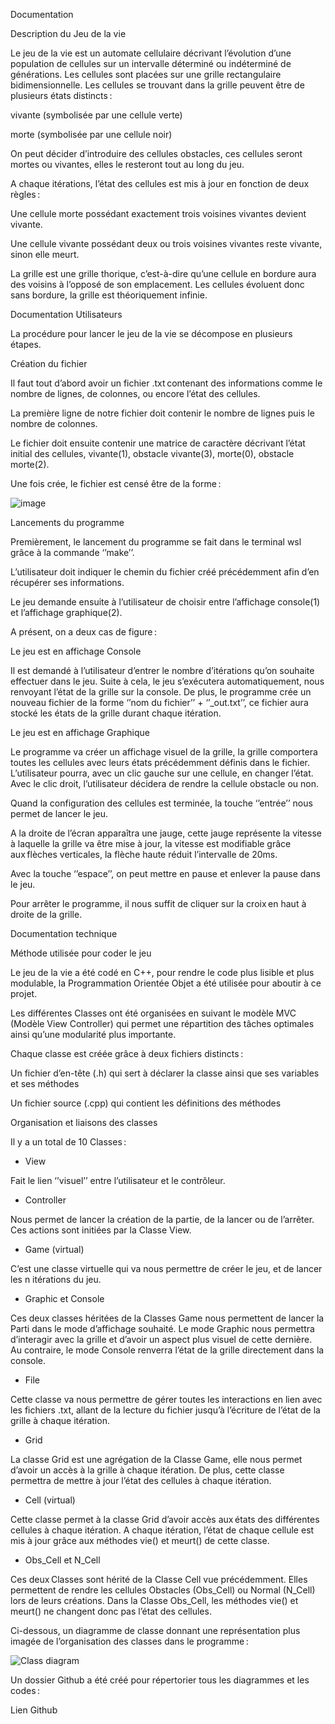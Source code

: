 Documentation 

 

Description du Jeu de la vie  

Le jeu de la vie est un automate cellulaire décrivant l’évolution d’une population de cellules sur un intervalle déterminé ou indéterminé de générations. Les cellules sont placées sur une grille rectangulaire bidimensionnelle. Les cellules se trouvant dans la grille peuvent être de plusieurs états distincts :  

vivante (symbolisée par une cellule verte) 

morte (symbolisée par une cellule noir) 

On peut décider d’introduire des cellules obstacles, ces cellules seront mortes ou vivantes, elles le resteront tout au long du jeu.  

A chaque itérations, l’état des cellules est mis à jour en fonction de deux règles : 

Une cellule morte possédant exactement trois voisines vivantes devient vivante. 

Une cellule vivante possédant deux ou trois voisines vivantes reste vivante, sinon elle meurt. 

La grille est une grille thorique, c’est-à-dire qu’une cellule en bordure aura des voisins à l’opposé de son emplacement. Les cellules évoluent donc sans bordure, la grille est théoriquement infinie. 

Documentation Utilisateurs 

La procédure pour lancer le jeu de la vie se décompose en plusieurs étapes. 

Création du fichier 

Il faut tout d’abord avoir un fichier .txt contenant des informations comme le nombre de lignes, de colonnes, ou encore l’état des cellules. 

La première ligne de notre fichier doit contenir le nombre de lignes puis le nombre de colonnes. 

Le fichier doit ensuite contenir une matrice de caractère décrivant l’état initial des cellules, vivante(1), obstacle vivante(3), morte(0), obstacle morte(2). 

Une fois crée, le fichier est censé être de la forme : 


![image](https://github.com/user-attachments/assets/0331d8a3-346b-47ad-b193-1c5e341fc8d8)



 

 

Lancements du programme 

Premièrement, le lancement du programme se fait dans le terminal wsl grâce à la commande ‘’make’’. 

L’utilisateur doit indiquer le chemin du fichier créé précédemment afin d’en récupérer ses informations. 

Le jeu demande ensuite à l’utilisateur de choisir entre l’affichage console(1) et l’affichage graphique(2). 

A présent, on a deux cas de figure : 

Le jeu est en affichage Console  

Il est demandé à l’utilisateur d’entrer le nombre d’itérations qu’on souhaite effectuer dans le jeu. Suite à cela, le jeu s’exécutera automatiquement, nous renvoyant l’état de la grille sur la console. De plus, le programme crée un nouveau fichier de la forme ‘’nom du fichier’’ + ‘’_out.txt’’, ce fichier aura stocké les états de la grille durant chaque itération. 

Le jeu est en affichage Graphique 

Le programme va créer un affichage visuel de la grille, la grille comportera toutes les cellules avec leurs états précédemment définis dans le fichier. L’utilisateur pourra, avec un clic gauche sur une cellule, en changer l’état. Avec le clic droit, l’utilisateur décidera de rendre la cellule obstacle ou non. 

Quand la configuration des cellules est terminée, la touche ‘’entrée’’ nous permet de lancer le jeu. 

A la droite de l’écran apparaîtra une jauge, cette jauge représente la vitesse à laquelle la grille va être mise à jour, la vitesse est modifiable grâce aux flèches verticales, la flèche haute réduit l’intervalle de 20ms. 

Avec la touche ‘’espace’’, on peut mettre en pause et enlever la pause dans le jeu. 

Pour arrêter le programme, il nous suffit de cliquer sur la croix en haut à droite de la grille. 



Documentation technique 

 

Méthode utilisée pour coder le jeu 

Le jeu de la vie a été codé en C++, pour rendre le code plus lisible et plus modulable, la Programmation Orientée Objet a été utilisée pour aboutir à ce projet. 

Les différentes Classes ont été organisées en suivant le modèle MVC (Modèle View Controller) qui permet une répartition des tâches optimales ainsi qu’une modularité plus importante. 

Chaque classe est créée grâce à deux fichiers distincts : 

Un fichier d’en-tête (.h) qui sert à déclarer la classe ainsi que ses variables et ses méthodes 

Un fichier source (.cpp) qui contient les définitions des méthodes 

 

Organisation et liaisons des classes 

Il y a un total de 10 Classes : 

- View 

Fait le lien ‘’visuel’’ entre l’utilisateur et le contrôleur. 

- Controller  

Nous permet de lancer la création de la partie, de la lancer ou de l’arrêter. Ces actions sont initiées par la Classe View. 

- Game (virtual) 

C’est une classe virtuelle qui va nous permettre de créer le jeu, et de lancer les n itérations du jeu. 

- Graphic et Console 

Ces deux classes héritées de la Classes Game nous permettent de lancer la Parti dans le mode d’affichage souhaité. Le mode Graphic nous permettra d’interagir avec la grille et d’avoir un aspect plus visuel de cette dernière. Au contraire, le mode Console renverra l’état de la grille directement dans la console. 

- File 

Cette classe va nous permettre de gérer toutes les interactions en lien avec les fichiers .txt, allant de la lecture du fichier jusqu’à l’écriture de l’état de la grille à chaque itération. 

- Grid  

La classe Grid est une agrégation de la Classe Game, elle nous permet d’avoir un accès à la grille à chaque itération. De plus, cette classe permettra de mettre à jour l’état des cellules à chaque itération. 

- Cell (virtual) 

Cette classe permet à la classe Grid d’avoir accès aux états des différentes cellules à chaque itération. A chaque itération, l’état de chaque cellule est mis à jour grâce aux méthodes vie() et meurt() de cette classe. 

- Obs_Cell et N_Cell 

Ces deux Classes sont hérité de la Classe Cell vue précédemment. Elles permettent de rendre les cellules Obstacles (Obs_Cell) ou Normal (N_Cell) lors de leurs créations. Dans la Classe Obs_Cell, les méthodes vie() et meurt() ne changent donc pas l’état des cellules. 

 

Ci-dessous, un diagramme de classe donnant une représentation plus imagée de l’organisation des classes dans le programme : 

 

 
![Class diagram](https://github.com/user-attachments/assets/340dbf0a-1d39-43f9-8e50-685e43170d46)

 

 

Un dossier Github a été créé pour répertorier tous les diagrammes et les codes : 

Lien Github 
